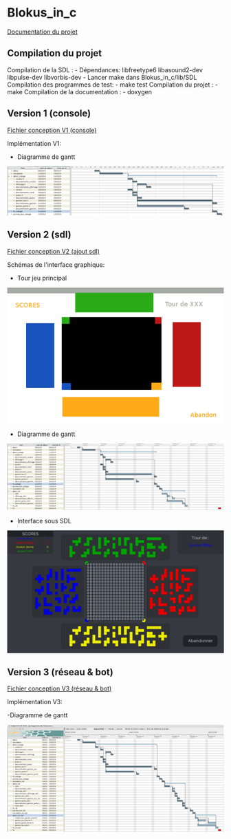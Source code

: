 # Blokus_in_c

[Documentation du projet](https://lesys.github.io/Blokus_in_c/)

## Compilation du projet

Compilation de la SDL :
    - Dépendances: libfreetype6 libasound2-dev libpulse-dev libvorbis-dev
    - Lancer make dans Blokus_in_c/lib/SDL
Compilation des programmes de test:
    - make test
Compilation du projet :
    - make
Compilation de la documentation :
    - doxygen

## Version 1 (console)

[Fichier conception V1 (console)](https://annuel.framapad.org/p/conduite-projet-l2info-zi-projet)

Implémentation V1:

- Diagramme de gantt

![alt text](docs/IMG/gantt_blokus_version_terminal.png)

## Version 2 (sdl)

[Fichier conception V2 (ajout sdl)](https://annuel.framapad.org/p/conduite-projet-l2info-zi-projet-sdl)

Schémas de l'interface graphique:

- Tour jeu principal

![alt text](docs/IMG/blokus_sdl_conception.png)

- Diagramme de gantt

![alt text](docs/IMG/gantt_blokus_version_sdl.png)

- Interface sous SDL

![alt text](docs/IMG/blokus_jeu_sdl.png)

## Version 3 (réseau & bot)

[Fichier conception V3 (réseau & bot)](https://annuel.framapad.org/p/conduite-projet-l2info-zi-projet-bot-res)

Implémentation V3:

-Diagramme de gantt

![alt text](docs/IMG/gantt_blokus_version_res_bot.png)


